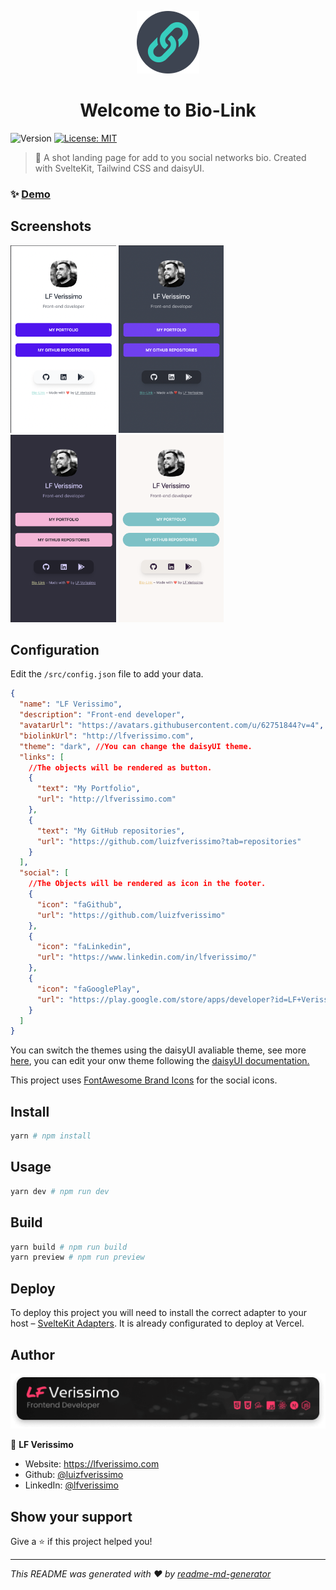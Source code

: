 <p align="center">
  <img src="/static/android-chrome-192x192.png" width="100px"/>
</p>

<h1 align="center">Welcome to Bio-Link</h1>
<p>
  <img alt="Version" src="https://img.shields.io/badge/version-0.0.1-blue.svg?cacheSeconds=2592000" />
  <a href="#" target="_blank">
    <img alt="License: MIT" src="https://img.shields.io/badge/License-MIT-yellow.svg" />
  </a>
</p>

> 🔗 A shot landing page for add to you social networks bio. Created with SvelteKit, Tailwind CSS and daisyUI.

### ✨ [Demo](https://biolink-demo.vercel.app/)

## Screenshots

<img src="/static/2.png" alt="Screenshot 2" height="300"/> <img src="/static/1.png" alt="Screenshot 1" height="300"/> <img src="/static/3.png" alt="Screenshot 3" height="300"/> <img src="/static/4.png" alt="Screenshot 4" height="300"/>

## Configuration

Edit the `/src/config.json` file to add your data.

```json
{
  "name": "LF Verissimo",
  "description": "Front-end developer",
  "avatarUrl": "https://avatars.githubusercontent.com/u/62751844?v=4",
  "biolinkUrl": "http://lfverissimo.com",
  "theme": "dark", //You can change the daisyUI theme.
  "links": [
    //The objects will be rendered as button.
    {
      "text": "My Portfolio",
      "url": "http://lfverissimo.com"
    },
    {
      "text": "My GitHub repositories",
      "url": "https://github.com/luizfverissimo?tab=repositories"
    }
  ],
  "social": [
    //The Objects will be rendered as icon in the footer.
    {
      "icon": "faGithub",
      "url": "https://github.com/luizfverissimo"
    },
    {
      "icon": "faLinkedin",
      "url": "https://www.linkedin.com/in/lfverissimo/"
    },
    {
      "icon": "faGooglePlay",
      "url": "https://play.google.com/store/apps/developer?id=LF+Verissimo"
    }
  ]
}
```

You can switch the themes using the daisyUI avaliable theme, see more [here](https://daisyui.com/docs/default-themes), you can edit your onw theme following the [daisyUI documentation.](https://daisyui.com/docs/add-themes)

This project uses [FontAwesome Brand Icons](https://www.npmjs.com/package/@fortawesome/free-brands-svg-icons) for the social icons.

## Install

```sh
yarn # npm install
```

## Usage

```sh
yarn dev # npm run dev
```

## Build

```sh
yarn build # npm run build
yarn preview # npm run preview
```

## Deploy

To deploy this project you will need to install the correct adapter to your host – [SvelteKit Adapters](https://kit.svelte.dev/docs#adapters). It is already configurated to deploy at Vercel.

## Author

[<img alt="Logo LF Verissimo - Front-end Developer" src="https://github.com/luizfverissimo/luizfverissimo/blob/8604eedb8ecf5eeb23f8ffae63cfdf8eba6513c3/banner.png?raw=true" />](https://lfverissimo.com)

👤 **LF Verissimo**

- Website: https://lfverissimo.com
- Github: [@luizfverissimo](https://github.com/luizfverissimo)
- LinkedIn: [@lfverissimo](https://linkedin.com/in/lfverissimo)

## Show your support

Give a ⭐️ if this project helped you!

---

_This README was generated with ❤️ by [readme-md-generator](https://github.com/kefranabg/readme-md-generator)_
